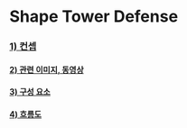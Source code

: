 # Shape Tower Defense

### [1) 컨셉](#컨셉)
#### [2) 관련 이미지, 동영상](#관련)
#### [3) 구성 요소](#구성_요소)
#### [4) 흐름도](#흐름도)
